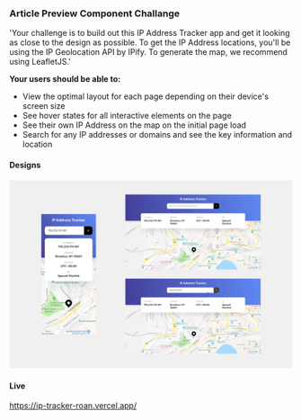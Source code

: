 ### Article Preview Component Challange
'Your challenge is to build out this IP Address Tracker app and get it looking as close to the design as possible. To get the IP Address locations, you'll be using the IP Geolocation API by IPify. To generate the map, we recommend using LeafletJS.'

**Your users should be able to:**

* View the optimal layout for each page depending on their device's screen size
* See hover states for all interactive elements on the page
* See their own IP Address on the map on the initial page load
* Search for any IP addresses or domains and see the key information and location

#### Designs

![Given designs for mobile and desktop](./designs/designs.png)

#### Live 
https://ip-tracker-roan.vercel.app/
